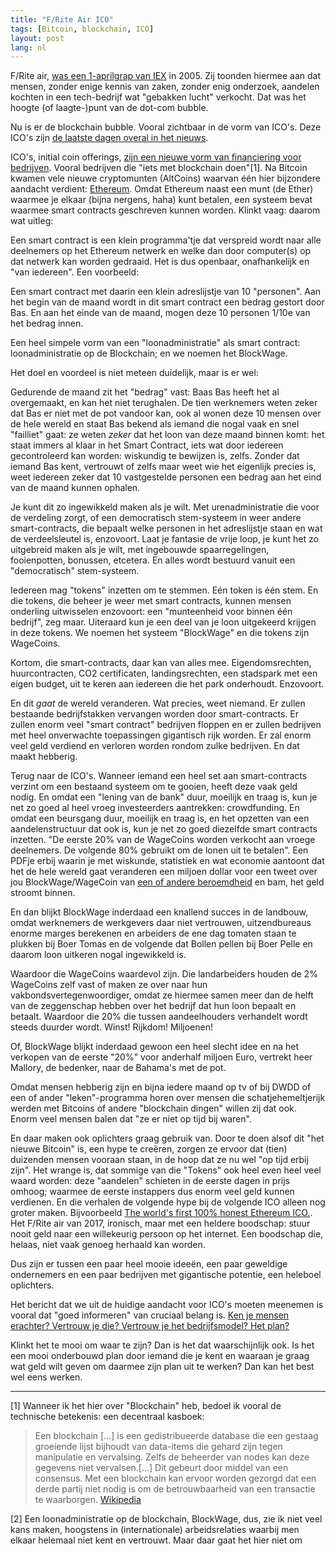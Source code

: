 ```yaml
---
title: "F/Rite Air ICO"
tags: [Bitcoin, blockchain, ICO]
layout: post
lang: nl
---
```


F/Rite air, [was een 1-aprilgrap van
IEX](https://web.archive.org/web/20050831124638/http://www.iex.nl/columns/columns_artikel.asp?colid=3622) in 2005.
Zij toonden hiermee aan dat mensen, zonder enige kennis
van zaken, zonder enig onderzoek, aandelen kochten in een tech-bedrijf
wat "gebakken lucht" verkocht. Dat was het hoogte (of laagte-)punt van
de dot-com bubble.

Nu is er de blockchain bubble. Vooral zichtbaar in de vorm van ICO's.
Deze ICO's zijn [de laatste dagen overal in het nieuws](https://tweakers.net/nieuws/131769/afm-waarschuwt-voor-initial-coin-offerings.html?showReaction=10770549#r_10770549).

ICO's, initial coin offerings, [zijn een nieuwe vorm van financiering
voor
bedrijven](https://www.economist.com/blogs/economist-explains/2017/08/economist-explains-17).
Vooral bedrijven die "iets met blockchain doen"[1].  Na Bitcoin kwamen
vele nieuwe cryptomunten (AltCoins) waarvan één hier bijzondere aandacht
verdient: [Ethereum](http://en.bitcoinwiki.org/Ethereum). Omdat Ethereum
naast een munt (de Ether) waarmee je elkaar (bijna nergens, haha) kunt
betalen, een systeem bevat waarmee smart contracts geschreven kunnen
worden.
Klinkt vaag: daarom wat uitleg:

Een smart contract is een klein programma'tje dat verspreid wordt
naar alle deelnemers op het Ethereum netwerk en welke dan door
computer(s) op dat netwerk kan worden gedraaid. Het is dus openbaar,
onafhankelijk en "van iedereen". Een voorbeeld:

Een smart contract met daarin een klein adreslijstje van 10 "personen". Aan het
begin van de maand wordt in dit smart contract een bedrag gestort door
Bas. En aan het einde van de maand, mogen deze 10 personen 1/10e van het
bedrag innen.

Een heel simpele vorm van een "loonadministratie" als smart contract:
loonadministratie op de Blockchain; en we noemen het BlockWage.

Het doel en voordeel is niet meteen duidelijk, maar is er wel: 

Gedurende de maand zit het "bedrag" vast: Baas Bas heeft het al
overgemaakt, en kan het niet terughalen. De tien werknemers weten
zeker dat Bas er niet met de pot vandoor kan, ook al wonen deze 10
mensen over de hele wereld en staat Bas bekend als iemand die nogal vaak
en snel "failliet" gaat: ze weten *zeker* dat het loon van deze maand
binnen komt: het staat immers al klaar in het Smart Contract, iets wat
door iedereen gecontroleerd kan worden: wiskundig te bewijzen is, zelfs.
Zonder dat iemand Bas kent, vertrouwt of zelfs maar weet wie het
eigenlijk precies is, weet iedereen zeker dat 10 vastgestelde personen
een bedrag aan het eind van de maand kunnen ophalen.

Je kunt dit zo ingewikkeld maken als je wilt. Met urenadministratie die
voor de verdeling zorgt, of een democratisch stem-systeem in weer andere
smart-contracts, die bepaalt welke personen in het adreslijstje staan en
wat de verdeelsleutel is, enzovoort. Laat je fantasie de vrije loop, je
kunt het zo uitgebreid maken als je wilt, met ingebouwde
spaarregelingen, fooienpotten, bonussen, etcetera. En alles wordt
bestuurd vanuit een "democratisch" stem-systeem.

Iedereen mag "tokens" inzetten om te stemmen. Eén token is één stem. En
die tokens, die beheer je weer met smart contracts, kunnen mensen
onderling uitwisselen enzovoort: een "munteenheid voor binnen één
bedrijf", zeg maar. Uiteraard kun je een deel van je loon uitgekeerd
krijgen in deze tokens. We noemen het systeem "BlockWage" en die tokens zijn
WageCoins.

Kortom, die smart-contracts, daar kan van alles mee. Eigendomsrechten,
huurcontracten, CO2 certificaten, landingsrechten, een stadspark met een
eigen budget, uit te keren aan iedereen die het park onderhoudt.
Enzovoort.

En dit *gaat* de wereld veranderen. Wat precies, weet niemand. Er zullen
bestaande bedrijfstakken vervangen worden door smart-contracts. Er
zullen enorm veel "smart contract" bedrijven floppen en er zullen
bedrijven met heel onverwachte toepassingen gigantisch rijk worden. Er
zal enorm veel geld verdiend en verloren worden rondom zulke bedrijven.
En dat maakt hebberig.

Terug naar de ICO's. Wanneer iemand een heel set aan smart-contracts
verzint om een bestaand systeem om te gooien, heeft deze vaak geld
nodig. En omdat een "lening van de bank" duur, moeilijk en traag is, kun
je net zo goed al heel vroeg investeerders aantrekken: crowdfunding. En
omdat een beursgang duur, moeilijk en traag is, en het opzetten van een
aandelenstructuur dat ook is, kun je net zo goed diezelfde smart
contracts inzetten. "De eerste 20% van de WageCoins worden verkocht aan
vroege deelnemers. De volgende 80% gebruikt om de lonen uit te betalen".
Een PDFje erbij waarin je met wiskunde, statistiek en wat economie
aantoont dat het de hele wereld gaat veranderen een miljoen dollar voor
een tweet over jou BlockWage/WageCoin van [een of andere
beroemdheid](https://i.imgur.com/l6I6nlD.jpg) en bam, het geld stroomt
binnen.

En dan blijkt BlockWage inderdaad een knallend succes in de landbouw, omdat
werknemers de werkgevers daar niet vertrouwen, uitzendbureaus enorme marges
berekenen en arbeiders de ene dag tomaten staan te plukken bij Boer
Tomas en de volgende dat Bollen pellen bij Boer Pelle en daarom loon uitkeren
nogal ingewikkeld is.

Waardoor die WageCoins waardevol zijn. Die landarbeiders houden de 2%
WageCoins zelf vast of maken ze over naar hun vakbondsvertegenwoordiger,
omdat ze hiermee samen meer dan de helft van de zeggenschap hebben over
het bedrijf dat hun loon bepaalt en betaalt. Waardoor die 20% die tussen
aandeelhouders verhandelt wordt steeds duurder wordt. Winst! Rijkdom!
Miljoenen!

Of, BlockWage blijkt inderdaad gewoon een heel slecht idee en na het
verkopen van de eerste "20%" voor anderhalf miljoen Euro, vertrekt heer
Mallory, de bedenker, naar de Bahama's met de pot.

Omdat mensen hebberig zijn en bijna iedere maand op tv of bij DWDD of
een of ander "leken"-programma horen over mensen die schatjehemeltjerijk
werden met Bitcoins of andere "blockchain dingen" willen zij dat ook.
Enorm veel mensen balen dat "ze er niet op tijd bij waren".

En daar maken ook oplichters graag gebruik van. Door te doen alsof dit "het
nieuwe Bitcoin" is, een hype te creëren, zorgen ze ervoor dat (tien)
duizenden mensen vooraan staan, in de hoop dat ze nu wel "op tijd erbij
zijn". Het wrange is, dat sommige van die "Tokens" ook heel even heel
veel waard worden: deze "aandelen" schieten in de eerste dagen in prijs
omhoog; waarmee de eerste instappers dus enorm veel geld kunnen
verdienen. En die verhalen de volgende hype bij de volgende ICO alleen
nog groter maken.
Bijvoorbeeld [The world's first 100% honest Ethereum
ICO.](https://uetoken.com/). Het F/Rite air van 2017, ironisch, maar met
een heldere boodschap: stuur nooit geld naar een willekeurig persoon op
het internet. Een boodschap die, helaas, niet vaak genoeg herhaald kan
worden.

Dus zijn er tussen een paar heel mooie ideeën, een paar geweldige
ondernemers en een paar bedrijven met gigantische potentie, een heleboel
oplichters.

Het bericht dat we uit de huidige aandacht voor ICO's moeten
meenemen is vooral dat "goed informeren" van cruciaal belang is. [Ken je
mensen erachter? Vertrouw je die? Vertrouw je het bedrijfsmodel? Het
plan?](https://www.forbes.com/sites/forbestechcouncil/2017/08/24/what-to-consider-before-investing-in-initial-coin-offerings/#29ef16763604)

Klinkt het te mooi om waar te zijn? Dan is het dat waarschijnlijk
ook. Is het een mooi onderbouwd plan door iemand die je kent en waaraan
je graag wat geld wilt geven om daarmee zijn plan uit te werken? Dan kan
het best wel eens werken.

--- 
[1] Wanneer ik het hier over "Blockchain" heb, bedoel ik vooral de
technische betekenis: een decentraal kasboek:

> Een blockchain [...] is een gedistribueerde database die een gestaag
> groeiende lijst bijhoudt van data-items die gehard zijn tegen
> manipulatie en vervalsing. Zelfs de beheerder van nodes kan deze
> gegevens niet vervalsen.[...] Dit gebeurt door middel van een
> consensus. Met een blockchain kan ervoor worden gezorgd dat een derde
> partij niet nodig is om de betrouwbaarheid van een transactie te
> waarborgen. [Wikipedia](https://nl.wikipedia.org/wiki/Blockchain)

[2] Een loonadministratie op de blockchain, BlockWage, dus, zie
ik niet veel kans maken, hoogstens in (internationale) arbeidsrelaties
waarbij men elkaar helemaal niet kent en vertrouwt. Maar daar gaat het
hier niet om
